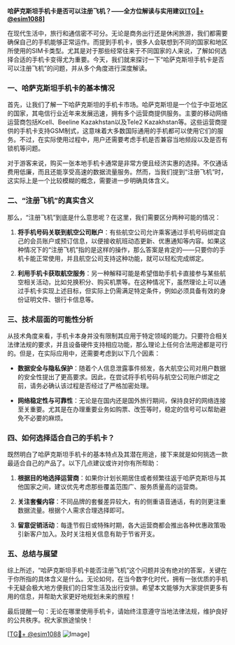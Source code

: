 **哈萨克斯坦手机卡是否可以注册飞机？——全方位解读与实用建议[[TG💪+ @esim1088](https://t.me/s/esim1088)]**

在现代生活中，旅行和通信密不可分。无论是商务出行还是休闲旅游，我们都需要确保自己的手机能够正常运作。而提到手机卡，很多人会联想到不同的国家和地区所使用的SIM卡类型。尤其是对于那些经常往来于不同国家的人来说，了解如何选择合适的手机卡变得尤为重要。今天，我们就来探讨一下“哈萨克斯坦手机卡是否可以注册飞机”的问题，并从多个角度进行深度解读。

### 一、哈萨克斯坦手机卡的基本情况

首先，让我们了解一下哈萨克斯坦的手机卡市场。哈萨克斯坦是一个位于中亚地区的国家，其电信行业近年来发展迅速，拥有多个运营商提供服务。主要的移动网络运营商包括Kcell、Beeline Kazakhstan以及Tele2 Kazakhstan等。这些运营商提供的手机卡支持GSM制式，这意味着大多数国际通用的手机都可以使用它们的服务。不过，在实际使用过程中，用户还需要考虑手机是否兼容当地频段以及是否有锁机等问题。

对于游客来说，购买一张本地手机卡通常是非常方便且经济实惠的选择。不仅通话费用低廉，而且还能享受高速的数据流量服务。然而，当我们提到“注册飞机”时，这实际上是一个比较模糊的概念，需要进一步明确具体含义。

### 二、“注册飞机”的真实含义

那么，“注册飞机”到底是什么意思呢？在这里，我们需要区分两种可能的情况：

1. **将手机号码关联到航空公司账户**：有些航空公司允许乘客通过手机号码绑定自己的会员账户或预订信息，以便接收航班动态更新、优惠通知等内容。如果这种情况下的“注册飞机”指的是这样的操作，那么答案是肯定的——只要你的手机卡能正常使用，并且航空公司支持这种功能，就可以轻松完成绑定。

2. **利用手机卡获取航空服务**：另一种解释可能是希望借助手机卡直接参与某些航空相关活动，比如兑换积分、购买机票等。在这种情况下，虽然理论上可以通过手机卡实现上述目标，但实际上仍需满足特定条件，例如必须具备有效的身份证明文件、银行卡信息等。

### 三、技术层面的可能性分析

从技术角度来看，手机卡本身并没有限制其应用于特定领域的能力。只要符合相关法律法规的要求，并且设备硬件支持相应功能，那么理论上任何合法用途都是可行的。但是，在实际应用中，还需要考虑到以下几个因素：

- **数据安全与隐私保护**：随着个人信息泄露事件频发，各大航空公司对用户数据的安全性提出了更高要求。因此，在尝试将手机号码与航空公司账户绑定之前，请务必确认该过程是否经过了严格加密处理。
  
- **网络稳定性与可靠性**：无论是在国内还是国外旅行期间，保持良好的网络连接至关重要。尤其是在办理重要业务如购票、改签等时，稳定的信号可以帮助避免不必要的麻烦。

### 四、如何选择适合自己的手机卡？

既然明白了哈萨克斯坦手机卡的基本特点及其潜在用途，接下来就是如何挑选一款最适合自己的产品了。以下几点建议或许对你有所帮助：

1. **根据目的地选择运营商**：如果你计划长期居住或者频繁往返于哈萨克斯坦与其他国家之间，建议优先考虑那些覆盖范围广、服务质量高的运营商。
   
2. **关注套餐内容**：不同品牌的套餐差异较大，有的侧重语音通话，有的则更注重数据流量。根据个人需求合理选择即可。
    
3. **留意促销活动**：每逢节假日或特殊时期，各大运营商都会推出各种优惠政策吸引新客户加入。及时关注相关信息有助于节省开支。

### 五、总结与展望

综上所述，“哈萨克斯坦手机卡能否注册飞机”这个问题并没有绝对的答案，关键在于你所指的具体含义是什么。无论如何，在当今数字化时代，拥有一张优质的手机卡无疑会极大地方便我们的日常生活及出行安排。希望本文能够为大家提供更多有用的信息，并帮助大家更好地规划未来的旅程！

最后提醒一句：无论在哪里使用手机卡，请始终注意遵守当地法律法规，维护良好的公共秩序。祝大家旅途愉快！

[[TG💪+ @esim1088](https://t.me/s/esim1088) ![Image](https://i.postimg.cc/4NQfJmqS/Snipaste-2025-05-13-00-14-12.png)]
